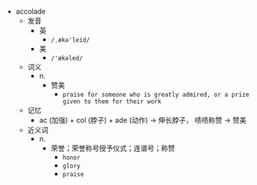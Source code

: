 - accolade
  - 发音
    - 英
      - `/ˌækə'leid/`
    - 美
      - `/'ækəled/`
  - 词义
    - n.
      - 赞美
        - `praise for someone who is greatly admired, or a prize given to them for their work`
  - 记忆
    - ac (加强) + col (脖子) + ade (动作) → 伸长脖子， 啧啧称赞 → 赞美
  - 近义词
    - n.
      - 荣誉；荣誉称号授予仪式；连谱号；称赞
        - `honor`
        - `glory`
        - `praise`
